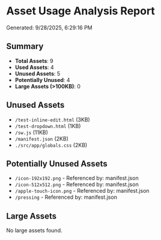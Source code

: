 # Asset Usage Analysis Report

Generated: 9/28/2025, 6:29:16 PM

## Summary
- **Total Assets**: 9
- **Used Assets**: 4
- **Unused Assets**: 5
- **Potentially Unused**: 4
- **Large Assets (>100KB)**: 0

## Unused Assets
- `/test-inline-edit.html` (3KB)
- `/test-dropdown.html` (1KB)
- `/sw.js` (11KB)
- `/manifest.json` (2KB)
- `./src/app/globals.css` (2KB)

## Potentially Unused Assets
- `/icon-192x192.png` - Referenced by: manifest.json
- `/icon-512x512.png` - Referenced by: manifest.json
- `/apple-touch-icon.png` - Referenced by: manifest.json
- `/pressing` - Referenced by: manifest.json

## Large Assets
No large assets found.


